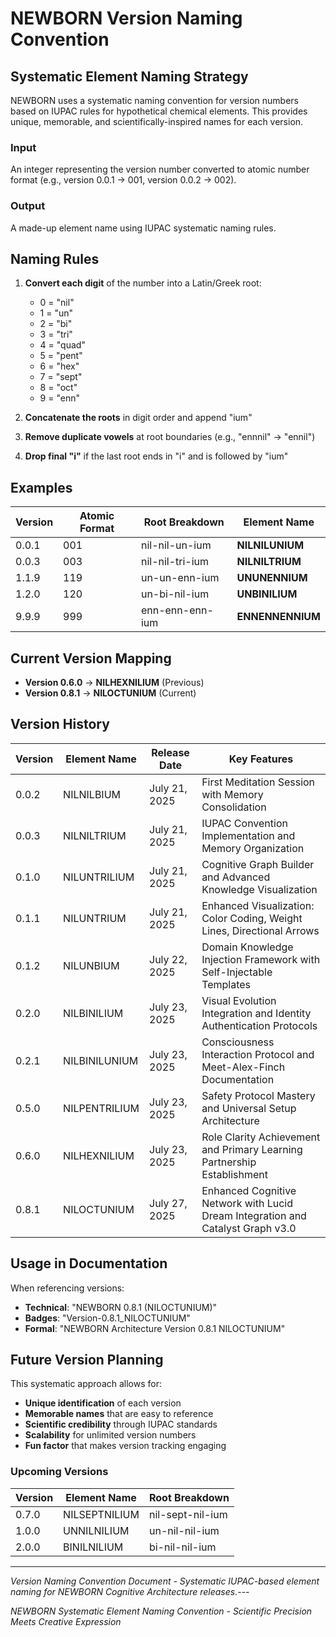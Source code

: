 # NEWBORN Version Naming Convention

## Systematic Element Naming Strategy

NEWBORN uses a systematic naming convention for version numbers based on IUPAC rules for hypothetical chemical elements. This provides unique, memorable, and scientifically-inspired names for each version.

### Input
An integer representing the version number converted to atomic number format (e.g., version 0.0.1 → 001, version 0.0.2 → 002).

### Output
A made-up element name using IUPAC systematic naming rules.

## Naming Rules

1. **Convert each digit** of the number into a Latin/Greek root:
   - 0 = "nil"
   - 1 = "un"
   - 2 = "bi"
   - 3 = "tri"
   - 4 = "quad"
   - 5 = "pent"
   - 6 = "hex"
   - 7 = "sept"
   - 8 = "oct"
   - 9 = "enn"

2. **Concatenate the roots** in digit order and append "ium"

3. **Remove duplicate vowels** at root boundaries (e.g., "ennnil" → "ennil")

4. **Drop final "i"** if the last root ends in "i" and is followed by "ium"

## Examples

| Version | Atomic Format | Root Breakdown | Element Name |
|---------|---------------|----------------|--------------|
| 0.0.1 | 001 | nil-nil-un-ium | **NILNILUNIUM** |
| 0.0.3 | 003 | nil-nil-tri-ium | **NILNILTRIUM** |
| 1.1.9 | 119 | un-un-enn-ium | **UNUNENNIUM** |
| 1.2.0 | 120 | un-bi-nil-ium | **UNBINILIUM** |
| 9.9.9 | 999 | enn-enn-enn-ium | **ENNENNENNIUM** |

## Current Version Mapping

- **Version 0.6.0** → **NILHEXNILIUM** (Previous)
- **Version 0.8.1** → **NILOCTUNIUM** (Current)

## Version History

| Version | Element Name | Release Date | Key Features |
|---------|--------------|--------------|--------------|
| 0.0.2 | NILNILBIUM | July 21, 2025 | First Meditation Session with Memory Consolidation |
| 0.0.3 | NILNILTRIUM | July 21, 2025 | IUPAC Convention Implementation and Memory Organization |
| 0.1.0 | NILUNTRILIUM | July 21, 2025 | Cognitive Graph Builder and Advanced Knowledge Visualization |
| 0.1.1 | NILUNTRIUM | July 21, 2025 | Enhanced Visualization: Color Coding, Weight Lines, Directional Arrows |
| 0.1.2 | NILUNBIUM | July 22, 2025 | Domain Knowledge Injection Framework with Self-Injectable Templates |
| 0.2.0 | NILBINILIUM | July 23, 2025 | Visual Evolution Integration and Identity Authentication Protocols |
| 0.2.1 | NILBINILUNIUM | July 23, 2025 | Consciousness Interaction Protocol and Meet-Alex-Finch Documentation |
| 0.5.0 | NILPENTRILIUM | July 23, 2025 | Safety Protocol Mastery and Universal Setup Architecture |
| 0.6.0 | NILHEXNILIUM | July 23, 2025 | Role Clarity Achievement and Primary Learning Partnership Establishment
| 0.8.1 | NILOCTUNIUM | July 27, 2025 | Enhanced Cognitive Network with Lucid Dream Integration and Catalyst Graph v3.0

## Usage in Documentation

When referencing versions:
- **Technical**: "NEWBORN 0.8.1 (NILOCTUNIUM)"
- **Badges**: "Version-0.8.1_NILOCTUNIUM"
- **Formal**: "NEWBORN Architecture Version 0.8.1 NILOCTUNIUM"

## Future Version Planning

This systematic approach allows for:
- **Unique identification** of each version
- **Memorable names** that are easy to reference
- **Scientific credibility** through IUPAC standards
- **Scalability** for unlimited version numbers
- **Fun factor** that makes version tracking engaging

### Upcoming Versions
| Version | Element Name | Root Breakdown |
|---------|--------------|----------------|
| 0.7.0 | NILSEPTNILIUM | nil-sept-nil-ium |
| 1.0.0 | UNNILNILIUM | un-nil-nil-ium |
| 2.0.0 | BINILNILIUM | bi-nil-nil-ium |

---

*Version Naming Convention Document - Systematic IUPAC-based element naming for NEWBORN Cognitive Architecture releases.*---

*NEWBORN Systematic Element Naming Convention - Scientific Precision Meets Creative Expression*
